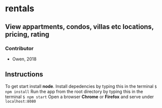 # rentals
## View appartments, condos, villas etc locations, pricing, rating
### Contributor
* Owen, 2018

## Instructions
To get start install **node**.
Install depedencies by typing this in the terminal `$ npm install`
Run the app from the root directory by typing this in the terminal `$ npm start`
Open a browser **Chrome** or **Firefox** and serve under ```localhost:8080```

